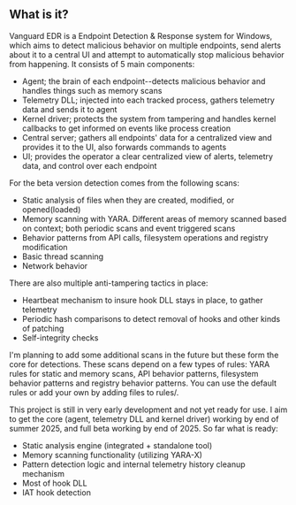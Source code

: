 ## What is it?
Vanguard EDR is a Endpoint Detection & Response system for Windows, which aims to detect malicious behavior on multiple endpoints, send alerts about it to a central UI and attempt to automatically stop malicious behavior from happening.
It consists of 5 main components:
- Agent; the brain of each endpoint--detects malicious behavior and handles things such as memory scans
- Telemetry DLL; injected into each tracked process, gathers telemetry data and sends it to agent
- Kernel driver; protects the system from tampering and handles kernel callbacks to get informed on events like process creation
- Central server; gathers all endpoints' data for a centralized view and provides it to the UI, also forwards commands to agents
- UI; provides the operator a clear centralized view of alerts, telemetry data, and control over each endpoint

For the beta version detection comes from the following scans:
- Static analysis of files when they are created, modified, or opened(loaded)
- Memory scanning with YARA. Different areas of memory scanned based on context; both periodic scans and event triggered scans
- Behavior patterns from API calls, filesystem operations and registry modification
- Basic thread scanning
- Network behavior

There are also multiple anti-tampering tactics in place:
- Heartbeat mechanism to insure hook DLL stays in place, to gather telemetry
- Periodic hash comparisons to detect removal of hooks and other kinds of patching 
- Self-integrity checks

I'm planning to add some additional scans in the future but these form the core for detections.
These scans depend on a few types of rules: YARA rules for static and memory scans, API behavior patterns, filesystem behavior patterns and registry behavior patterns. You can use the default rules or add your own by adding files to rules/.

This project is still in very early development and not yet ready for use. I aim to get the core (agent, telemetry DLL and kernel driver) working by end of summer 2025, and full beta working by end of 2025.
So far what is ready:
- Static analysis engine (integrated + standalone tool)
- Memory scanning functionality (utilizing YARA-X)
- Pattern detection logic and internal telemetry history cleanup mechanism
- Most of hook DLL
- IAT hook detection
